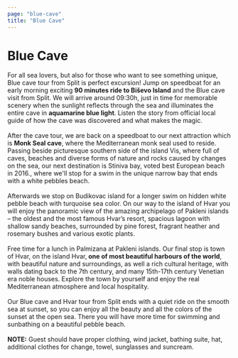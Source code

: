```yaml
---
page: "blue-cave"
title: "Blue Cave"
---
```


# Blue Cave

For all sea lovers, but also for those who want to see something unique, Blue cave tour from Split is perfect excursion! 
Jump on speedboat for an early morning exciting <strong> 90 minutes ride to Biševo Island </strong>and the Blue cave visit from Split. We will arrive around 09:30h, just in time for memorable scenery when the sunlight reflects through the sea and illuminates the entire cave in <strong>aquamarine blue light</strong>. Listen the story from official local guide of how the cave was discovered and what makes the magic.
<br /> <br /> 
After the cave tour, we are back on a speedboat to our next attraction which is <strong>Monk Seal cave</strong>, where the Mediterranean
monk seal used to reside. Passing beside picturesque southern side of the island Vis, where full of caves, beaches and diverse forms of nature and rocks caused by changes on the sea, our next destination is Stiniva bay, voted best European beach in 2016., where we'll stop for a swim in the unique narrow bay that ends with a white pebbles beach.
<br /> <br />
Afterwards we stop on Budikovac island for a longer swim on hidden white pebble beach with turquoise sea color. On our way to the island of Hvar you will enjoy the panoramic view of the amazing archipelago of Pakleni islands – the oldest and the most famous Hvar’s resort, spacious lagoon with shallow  sandy beaches, surrounded by pine forest, 
fragrant heather and rosemary bushes and various exotic plants.
<br /> <br />
Free time for a lunch in Palmizana at Pakleni islands. 
Our final stop is town of Hvar, on the island Hvar,<strong> one of most beautiful harbours of the world</strong>, with beautiful nature and surroundings, as well a rich cultural heritage, with walls dating back to the 7th century, and many 15th-17th century Venetian era noble houses.
Explore the town by yourself and enjoy the real Mediterranean atmosphere and local hospitality.
<br /> <br />
Our Blue cave and Hvar tour from Split ends with a quiet ride on the smooth sea at sunset, so you can enjoy all the beauty and all the colors of the sunset at the open sea.
There you will have more time for swimming and sunbathing on a beautiful pebble beach.
<br /> <br />
<strong>NOTE:</strong> Guest should have proper clothing, wind jacket, bathing suite, hat, additional clothes for change, towel, sunglasses and suncream.
<br /> <br />